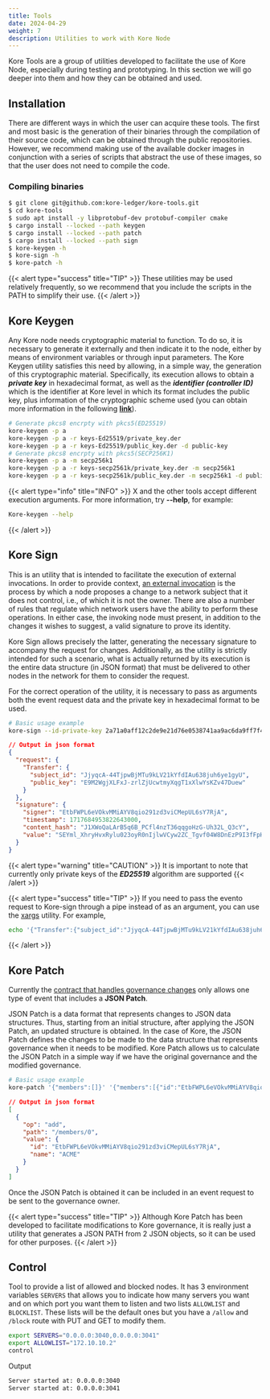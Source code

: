 ```yaml
---
title: Tools
date: 2024-04-29
weight: 7
description: Utilities to work with Kore Node
---
```

Kore Tools are a group of utilities developed to facilitate the use of Kore Node, especially during testing and prototyping. In this section we will go deeper into them and how they can be obtained and used.

## Installation

There are different ways in which the user can acquire these tools. The first and most basic is the generation of their binaries through the compilation of their source code, which can be obtained through the public repositories. However, we recommend making use of the available docker images in conjunction with a series of scripts that abstract the use of these images, so that the user does not need to compile the code. 

### Compiling binaries

```bash
$ git clone git@github.com:kore-ledger/kore-tools.git
$ cd kore-tools
$ sudo apt install -y libprotobuf-dev protobuf-compiler cmake
$ cargo install --locked --path keygen
$ cargo install --locked --path patch
$ cargo install --locked --path sign
$ kore-keygen -h
$ kore-sign -h
$ kore-patch -h
```

{{< alert type="success"  title="TIP" >}}
These utilities may be used relatively frequently, so we recommend that you include the scripts in the PATH to simplify their use.
{{< /alert >}}

## Kore Keygen

Any Kore node needs cryptographic material to function. To do so, it is necessary to generate it externally and then indicate it to the node, either by means of environment variables or through input parameters. The Kore Keygen utility satisfies this need by allowing, in a simple way, the generation of this cryptographic material. Specifically, its execution allows to obtain a ***private key*** in hexadecimal format, as well as the ***identifier (controller ID)*** which is the identifier at Kore level in which its format includes the public key, plus information of the cryptographic scheme used (you can obtain more information in the following **[link](../../getting-started/concepts/identifiers/)**). 

```bash
# Generate pkcs8 encrpty with pkcs5(ED25519)
kore-keygen -p a
kore-keygen -p a -r keys-Ed25519/private_key.der
kore-keygen -p a -r keys-Ed25519/public_key.der -d public-key
# Generate pkcs8 encrpty with pkcs5(SECP256K1)
kore-keygen -p a -m secp256k1
kore-keygen -p a -r keys-secp2561k/private_key.der -m secp256k1
kore-keygen -p a -r keys-secp2561k/public_key.der -m secp256k1 -d public-key
```

{{< alert type="info"  title="INFO" >}}
X and the other tools accept different execution arguments. For more information, try **--help**, for example:
```bash
Kore-keygen --help
```
{{< /alert >}}


## Kore Sign

This is an utility that is intended to facilitate the execution of external invocations. In order to provide context, [an external invocation](../../getting-started/concepts/events/) is the process by which a node proposes a change to a network subject that it does not control, i.e., of which it is not the owner. There are also a number of rules that regulate which network users have the ability to perform these operations. In either case, the invoking node must present, in addition to the changes it wishes to suggest, a valid signature to prove its identity.

Kore Sign allows precisely the latter, generating the necessary signature to accompany the request for changes. Additionally, as the utility is strictly intended for such a scenario, what is actually returned by its execution is the entire data structure (in JSON format) that must be delivered to other nodes in the network for them to consider the request.

For the correct operation of the utility, it is necessary to pass as arguments both the event request data and the private key in hexadecimal format to be used.

```bash
# Basic usage example
kore-sign --id-private-key 2a71a0aff12c2de9e21d76e0538741aa9ac6da9ff7f467cf8b7211bd008a3198 '{"Transfer":{"subject_id":"JjyqcA-44TjpwBjMTu9kLV21kYfdIAu638juh6ye1gyU","public_key":"E9M2WgjXLFxJ-zrlZjUcwtmyXqgT1xXlwYsKZv47Duew"}}'
```

```json
// Output in json format
{
  "request": {
    "Transfer": {
      "subject_id": "JjyqcA-44TjpwBjMTu9kLV21kYfdIAu638juh6ye1gyU",
      "public_key": "E9M2WgjXLFxJ-zrlZjUcwtmyXqgT1xXlwYsKZv47Duew"
    }
  },
  "signature": {
    "signer": "EtbFWPL6eVOkvMMiAYV8qio291zd3viCMepUL6sY7RjA",
    "timestamp": 1717684953822643000,
    "content_hash": "J1XWoQaLArB5q6B_PCfl4nzT36qqgoHzG-Uh32L_Q3cY",
    "value": "SEYml_XhryHvxRylu023oyR0nIjlwVCyw2ZC_Tgvf04W8DnEzP9I3fFpHIc0eHrp46Exk8WIlG6fT1qp1bg1WgAg"
  }
}
```

{{< alert type="warning"  title="CAUTION" >}}
It is important to note that currently only private keys of the ***ED25519*** algorithm are supported
{{< /alert >}}


{{< alert type="success"  title="TIP" >}}
If you need to pass the evento request to Kore-sign through a pipe instead of as an argument, you can use the [xargs](https://man7.org/linux/man-pages/man1/xargs.1.html) utility. For example,
```bash
echo '{"Transfer":{"subject_id":"JjyqcA-44TjpwBjMTu9kLV21kYfdIAu638juh6ye1gyU","public_key":"E9M2WgjXLFxJ-zrlZjUcwtmyXqgT1xXlwYsKZv47Duew"}}' | xargs -0 -I {} kore-sign --id-private-key 2a71a0aff12c2de9e21d76e0538741aa9ac6da9ff7f467cf8b7211bd008a3198 {}
```
{{< /alert >}}

## Kore Patch
Currently the [contract that handles governance changes](../governance/schema/) only allows one type of event that includes a **JSON Patch**.

JSON Patch is a data format that represents changes to JSON data structures. Thus, starting from an initial structure, after applying the JSON Patch, an updated structure is obtained. In the case of Kore, the JSON Patch defines the changes to be made to the data structure that represents governance when it needs to be modified. Kore Patch allows us to calculate the JSON Patch in a simple way if we have the original governance and the modified governance.

```bash
# Basic usage example
kore-patch '{"members":[]}' '{"members":[{"id":"EtbFWPL6eVOkvMMiAYV8qio291zd3viCMepUL6sY7RjA","name":"ACME"}]}'
```

```json
// Output in json format
[
  {
    "op": "add",
    "path": "/members/0",
    "value": {
      "id": "EtbFWPL6eVOkvMMiAYV8qio291zd3viCMepUL6sY7RjA",
      "name": "ACME"
    }
  }
]
```

Once the JSON Patch is obtained it can be included in an event request to be sent to the governance owner.

{{< alert type="success"  title="TIP" >}}
Although Kore Patch has been developed to facilitate modifications to Kore governance, it is really just a utility that generates a JSON PATH from 2 JSON objects, so it can be used for other purposes.
{{< /alert >}}

## Control
Tool to provide a list of allowed and blocked nodes. It has 3 environment variables `SERVERS` that allows you to indicate how many servers you want and on which port you want them to listen and two lists `ALLOWLIST` and `BLOCKLIST`. These lists will be the default ones but you have a `/allow` and `/block` route with PUT and GET to modify them. 

```bash
export SERVERS="0.0.0.0:3040,0.0.0.0:3041"
export ALLOWLIST="172.10.10.2"
control
```
Output
```bash
Server started at: 0.0.0.0:3040
Server started at: 0.0.0.0:3041
```